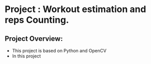 # Project : Workout estimation and reps Counting.
## Project Overview:
* This project is based on Python and OpenCV
* In this project   
